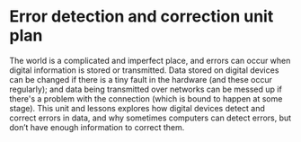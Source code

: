 # Error detection and correction unit plan

The world is a complicated and imperfect place, and errors can occur when
digital information is stored or transmitted.
Data stored on digital devices can be changed if there is a tiny fault in the
hardware (and these occur regularly); and data being transmitted over networks
can be messed up if there's a problem with the connection (which is bound to
happen at some stage).
This unit and lessons explores how digital devices detect and correct errors in
data, and why sometimes computers can detect errors, but don’t have enough
information to correct them.

